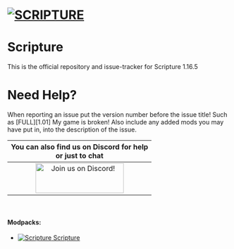 # [![SCRIPTURE](https://i.imgur.com/VMHWRuZ.png)](https://discord.gg/D2YJFBm)


Scripture
======
This is the official repository and issue-tracker for Scripture 1.16.5

Need Help?
======
When reporting an issue put the version number before the issue title! Such as [FULL][1.01] My game is broken! Also include any added mods you may have put in, into the description of the issue.

|You can also find us on Discord for help<br>or just to chat|
|:------------:|
|<a href="https://discordapp.com/invite/D2YJFBm"><img src="https://discordapp.com/assets/fc0b01fe10a0b8c602fb0106d8189d9b.png" alt="Join us on Discord!"  width="200" height="68"></a>|
<br>

#### Modpacks:
+ [![Scripture](https://cf.way2muchnoise.eu/scripture "Scripture") Scripture ](https://www.curseforge.com/minecraft/modpacks/scripture)
